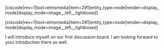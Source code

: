 [ciscode|rev=1|tool=elmsmedia|item=291|entity_type=node|render=display_mode|display_mode=image__left__lightboxed]

[ciscode|rev=1|tool=elmsmedia|item=291|entity_type=node|render=display_mode|display_mode=image__left__lightboxed]

I will introduce myself on our first discussion board. I am looking forward to your introduction there as well. 


